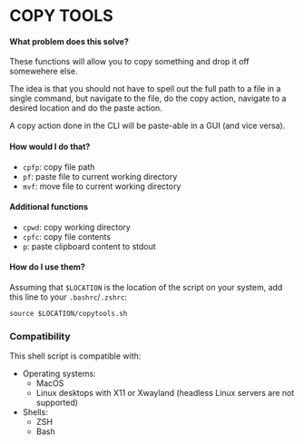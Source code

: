 # COPY TOOLS

#### What problem does this solve?
These functions will allow you to copy something and drop it off somewehere else.

The idea is that you should not have to spell out the full path to a file in a single command, but navigate to the file, do the copy action, navigate to a desired location and do the paste action.

A copy action done in the CLI will be paste-able in a GUI (and vice versa).

#### How would I do that?
- `cpfp`: copy file path
- `pf`: paste file to current working directory
- `mvf`: move file to current working directory

#### Additional functions
- `cpwd`: copy working directory
- `cpfc`: copy file contents
- `p`: paste clipboard content to stdout

#### How do I use them? 
Assuming that `$LOCATION` is the location of the script on your system, add this line to your `.bashrc`/`.zshrc`:

```
source $LOCATION/copytools.sh
```

### Compatibility
This shell script is compatible with:
- Operating systems: 
    - MacOS
    - Linux desktops with X11 or Xwayland (headless Linux servers are not supported)
- Shells: 
    - ZSH
    - Bash
